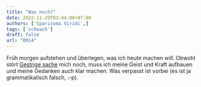 ```yaml
---
title: "Was noch?"
date: 2022-11-29T03:44:00+07:00
authors: ['Sparisoma Viridi',]
tags: ['schwach']
draft: false
url: "0014"
---
```


Fr&uuml;h morgen aufstehen und &uuml;berlegen, was ich heute machen will. Obwohl st&ouml;rt [Gestrige sache](../0013) mich noch, muss ich meine Geist und Kraft aufbauen und meine Gedanken auch klar machen. Was verpasst ist vorbei (es ist ja grammatikalisch falsch, :-p).
